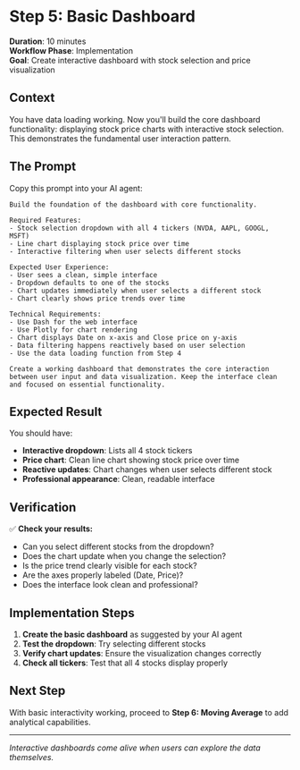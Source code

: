 # Step 5: Basic Dashboard

**Duration**: 10 minutes  
**Workflow Phase**: Implementation  
**Goal**: Create interactive dashboard with stock selection and price visualization

## Context

You have data loading working. Now you'll build the core dashboard functionality: displaying stock price charts with interactive stock selection. This demonstrates the fundamental user interaction pattern.

## The Prompt

Copy this prompt into your AI agent:

```
Build the foundation of the dashboard with core functionality.

Required Features:
- Stock selection dropdown with all 4 tickers (NVDA, AAPL, GOOGL, MSFT)
- Line chart displaying stock price over time
- Interactive filtering when user selects different stocks

Expected User Experience:
- User sees a clean, simple interface
- Dropdown defaults to one of the stocks
- Chart updates immediately when user selects a different stock
- Chart clearly shows price trends over time

Technical Requirements:
- Use Dash for the web interface
- Use Plotly for chart rendering
- Chart displays Date on x-axis and Close price on y-axis
- Data filtering happens reactively based on user selection
- Use the data loading function from Step 4

Create a working dashboard that demonstrates the core interaction between user input and data visualization. Keep the interface clean and focused on essential functionality.
```

## Expected Result

You should have:
- **Interactive dropdown**: Lists all 4 stock tickers
- **Price chart**: Clean line chart showing stock price over time
- **Reactive updates**: Chart changes when user selects different stock
- **Professional appearance**: Clean, readable interface

## Verification

✅ **Check your results:**
- Can you select different stocks from the dropdown?
- Does the chart update when you change the selection?
- Is the price trend clearly visible for each stock?
- Are the axes properly labeled (Date, Price)?
- Does the interface look clean and professional?

## Implementation Steps

1. **Create the basic dashboard** as suggested by your AI agent
2. **Test the dropdown**: Try selecting different stocks
3. **Verify chart updates**: Ensure the visualization changes correctly
4. **Check all tickers**: Test that all 4 stocks display properly

## Next Step

With basic interactivity working, proceed to **Step 6: Moving Average** to add analytical capabilities.

---
*Interactive dashboards come alive when users can explore the data themselves.*